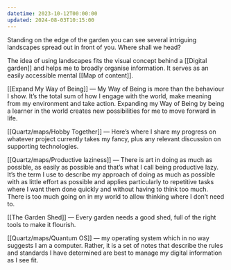 ```yaml
---
datetime: 2023-10-12T00:00:00
updated: 2024-08-03T10:15:00
---
```

Standing on the edge of the garden you can see several intriguing landscapes spread out in front of you. Where shall we head?

The idea of using landscapes fits the visual concept behind a [[Digital garden]] and helps me to broadly organise information. It serves as an easily accessible mental [[Map of content]].

[[Expand My Way of Being]] — My Way of Being is more than the behaviour I show. It’s the total sum of how I engage with the world, make meaning from my environment and take action. Expanding my Way of Being by being a learner in the world creates new possibilities for me to move forward in life.

[[Quartz/maps/Hobby Together]] — Here’s where I share my progress on whatever project currently takes my fancy, plus any relevant discussion on supporting technologies.

[[Quartz/maps/Productive laziness]] — There is art in doing as much as possible, as easily as possible and that’s what I call being productive lazy. It’s the term I use to describe my approach of doing as much as possible with as little effort as possible and applies particularly to repetitive tasks where I want them done quickly and without having to think too much. There is too much going on in my world to allow thinking where I don’t need to.

[[The Garden Shed]] — Every garden needs a good shed, full of the right tools to make it flourish.

[[Quartz/maps/Quantum OS]] — my operating system which in no way suggests I am a computer. Rather, it is a set of notes that describe the rules and standards I have determined are best to manage my digital information as I see fit. 